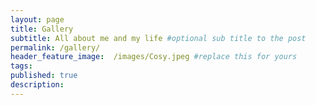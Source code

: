 ```yaml
---
layout: page
title: Gallery
subtitle: All about me and my life #optional sub title to the post
permalink: /gallery/
header_feature_image:  /images/Cosy.jpeg #replace this for yours
tags:
published: true
description:
---
```

